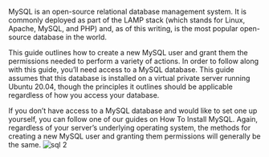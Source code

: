 MySQL is an open-source relational database management system. It is commonly deployed as part of the LAMP stack (which stands for Linux, Apache, MySQL, and PHP) and, as of this writing, is the most popular open-source database in the world.

This guide outlines how to create a new MySQL user and grant them the permissions needed to perform a variety of actions.
In order to follow along with this guide, you’ll need access to a MySQL database. This guide assumes that this database is installed on a virtual private server running Ubuntu 20.04, though the principles it outlines should be applicable regardless of how you access your database.

If you don’t have access to a MySQL database and would like to set one up yourself, you can follow one of our guides on How To Install MySQL. Again, regardless of your server’s underlying operating system, the methods for creating a new MySQL user and granting them permissions will generally be the same.
![sql 2](https://user-images.githubusercontent.com/113608901/226580617-1f5e4957-fe1e-4230-ba43-620885777bbe.jpg)
